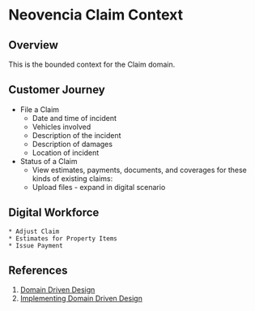# Neovencia Claim Context

## Overview

This is the bounded context for the Claim domain.

## Customer Journey

* File a Claim
    * Date and time of incident
    * Vehicles involved
    * Description of the incident
    * Description of damages
    * Location of incident
* Status of a Claim
    * View estimates, payments, documents, and coverages for these kinds of existing claims:
    * Upload files - expand in digital scenario

## Digital Workforce

    * Adjust Claim
    * Estimates for Property Items
    * Issue Payment


## References

1. [Domain Driven Design](https://www.amazon.com/Domain-Driven-Design-Tackling-Complexity-Software/dp/0321125215)
1. [Implementing Domain Driven Design](https://www.amazon.com/Implementing-Domain-Driven-Design-Vaughn-Vernon/dp/0321834577)
